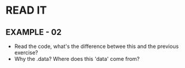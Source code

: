 # READ IT
## EXAMPLE - 02

* Read the code, what's the difference betwee this and the previous exercise?
* Why the .data? Where does this 'data' come from?